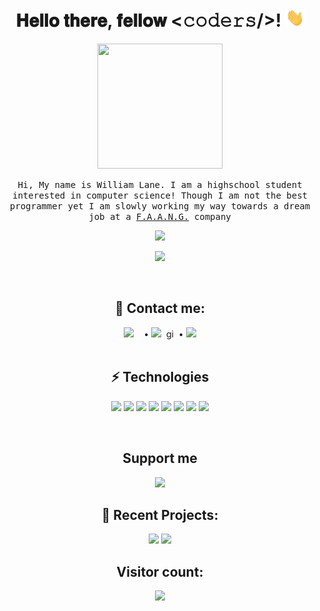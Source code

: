 <div>
<h1 align="center"> 𝐇𝐞𝐥𝐥𝐨 𝐭𝐡𝐞𝐫𝐞, 𝐟𝐞𝐥𝐥𝐨𝐰 <𝚌𝚘𝚍𝚎𝚛𝚜/>! <img src="https://raw.githubusercontent.com/ABSphreak/ABSphreak/master/gifs/Hi.gif" width="30px"></h1>
<p align="center">
<a href="willdoescode"><img src="https://raw.githubusercontent.com/willdoescode/willdoescode/master/willdoescode.JPG" width="200" height="200"></a>
</p>



<p align="center"> <samp>Hi, My name is William Lane. I am a highschool student interested in computer science! Though I am not the best programmer yet I am slowly working my way towards a dream job at a <a href="https://raw.githubusercontent.com/willdoescode/willdoescode/master/what.txt" target="_blank">F.A.A.N.G.</a> company</samp> 

<p align="center"><img src="https://github-readme-stats.vercel.app/api?username=willdoescode&show_icons=true&hide_border=false&line_height=20&title_color=ea4aed&icon_color=1b93c9&show_owner=true"></p>

<p align="center"><img src="https://github-readme-stats.vercel.app/api/top-langs/?username=aemmadi&hide=TeX&layout=compact"></p>
  
<br/>
<h2 align="center">📣 Contact me: </h2>
<p align="center">
<a href="https://codepen.io/pietales"><img src="https://user-images.githubusercontent.com/25087769/87174133-6cf96280-c2df-11ea-9134-09bacdfb3464.png"/></a> &nbsp;&nbsp;
• <a href="https://twitter.com/willdoescode"><img src="https://user-images.githubusercontent.com/25087769/87172407-de83e180-c2dc-11ea-9479-a894758266c3.png"/></a> &nbsp;gi&nbsp;
• <a href="mailto:williamlane923@gmail.com"><img src="https://user-images.githubusercontent.com/25087769/87174308-a4680f00-c2df-11ea-90b0-5fa1fa76d2f1.png"/></a>
<br>
<br>
</p>

<h2 align="center">⚡️ Technologies</h2>
<p align="center">
<a href="https://www.javascript.com/"><img src="https://img.shields.io/badge/-JavaScript-black?style=flat-square&logo=javascript"></a>
<a href="https://nodejs.org/en/"><img src="https://img.shields.io/badge/-Nodejs-black?style=flat-square&logo=Node.js"></a>
<a href="https://www.python.org/"><img src="https://img.shields.io/badge/-Python-black?style=flat-square&logo=Python"></a>
<a href="https://www.java.com/en/"><img src="https://img.shields.io/badge/-java-E34A86?style=flat-square&logo=java"></a>
<a href="willdoescode"><img src="https://img.shields.io/badge/-HTML5-E34F26?style=flat-square&logo=html5&logoColor=white"></a>
<a href="https://git-scm.com/"><img src="https://img.shields.io/badge/-Git-black?style=flat-square&logo=git"></a>
<a href="https://github.com/"><img src="https://img.shields.io/badge/-GitHub-181717?style=flat-square&logo=github"></a>
<a href="https://www.apple.com/macos/catalina/"><img src="https://img.shields.io/badge/OS-macOS-informational?style=flat-square&logo=apple&logoColor=white"></a>
</p>
<br/>

<h2 align="center">Support me</h2>
<p align="center">
<a href="https://paypal.me/williamdlane"><img src="https://img.shields.io/badge/paypal-donate-yellow.svg?style=square"></a>
<br>
</p>

<h2 align="center">🌱 Recent Projects: </h2>

<p align="center">
    <a href="https://github.com/willdoescode/nodebot"><img src="https://github-readme-stats.vercel.app/api/pin/?username=willdoescode&repo=nodebot"></a>
    <a href="https://github.com/willdoescode/willsautoclick"><img src="https://github-readme-stats.vercel.app/api/pin/?username=willdoescode&repo=willsautoclick"></a>
</p>

<h2 align="center">Visitor count: </h2>

<p align="center"> 
  <img src="https://profile-counter.glitch.me/willdoescode/count.svg" />
</p>
</div>